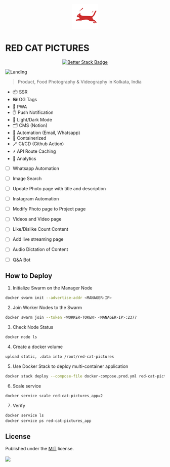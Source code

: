 <p align="center">
  <img src="./public/logo-light.png" lt="Logo" width="80" />
<p>

# RED CAT PICTURES

<p align="center">
  <a href="https://redcatpictures.betteruptime.com">
    <img src="https://uptime.betterstack.com/status-badges/v3/monitor/10v2y.svg" alt="Better Stack Badge">
  </a>
</p>

![Landing](public/previews/landing.webp)

> Product, Food Photography & Videography in Kolkata, India

- 📦 SSR
- 🖼️ OG Tags
- 🚀 PWA
- ✋ Push Notification
- 🌙 Light/Dark Mode
- 🗂️ CMS (Notion)
- 🤖 Automation (Email, Whatsapp)
- 🐋 Containerized
- 🪄 CI/CD (Github Action)
- ⚡️ API Route Caching
- 📐 Analytics

- [ ] Whatsapp Automation

- [ ] Image Search
- [ ] Update Photo page with title and description
- [ ] Instagram Automation
- [ ] Modify Photo page to Project page
- [ ] Videos and Video page
- [ ] Like/Dislike Count Content
- [ ] Add live streaming page
- [ ] Audio Dictation of Content
- [ ] Q&A Bot

## How to Deploy

1. Initialize Swarm on the Manager Node

```bash
docker swarm init --advertise-addr <MANAGER-IP>
```

2. Join Worker Nodes to the Swarm

```bash
docker swarm join --token <WORKER-TOKEN> <MANAGER-IP>:2377
```

3. Check Node Status

```bash
docker node ls
```

4. Create a docker volume

```bash
upload static, .data into /root/red-cat-pictures
```

5. Use Docker Stack to deploy multi-container application

```bash
docker stack deploy --compose-file docker-compose.prod.yml red-cat-pictures
```

6. Scale service

```bash
docker service scale red-cat-pictures_app=2
```

7. Verify

```bash
docker service ls
docker service ps red-cat-pictures_app
```

## License

Published under the [MIT](https://github.com/Algostract/red-cat-pictures/blob/main/LICENSE) license.
<br><br>
<a href="https://github.com/Algostract/red-cat-pictures/graphs/contributors">
<img src="https://contrib.rocks/image?repo=Algostract/red-cat-pictures" />
</a>
